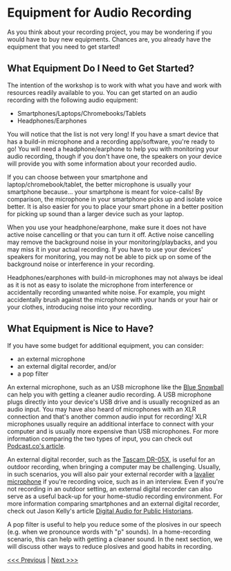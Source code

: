 # Equipment for Audio Recording
As you think about your recording project, you may be wondering if you would have to buy new equipments. Chances are, you already have the equipment that you need to get started! 

## What Equipment Do I Need to Get Started?
The intention of the workshop is to work with what you have and work with resources readily available to you. You can get started on an audio recording with the following audio equipment:  

- Smartphones/Laptops/Chromebooks/Tablets
- Headphones/Earphones  

You will notice that the list is not very long! If you have a smart device that has a build-in microphone and a recording app/software, you're ready to go! You will need a headphone/earphone to help you with monitoring your audio recording, though if you don't have one, the speakers on your device will provide you with some information about your recorded audio.    

If you can choose between your smartphone and laptop/chromebook/tablet, the better microphone is usually your smartphone because... your smartphone is meant for voice-calls! By comparison, the microphone in your smartphone picks up and isolate voice better. It is also easier for you to place your smart phone in a better position for picking up sound than a larger device such as your laptop.   

When you use your headphone/earphone, make sure it does not have active noise cancelling or that you can turn it off. Active noise cancelling may remove the background noise in your monitoring/playbacks, and you may miss it in your actual recording. If you have to use your devices' speakers for monitoring, you may not be able to pick up on some of the background noise or interference in your recording.   

Headphones/earphones with build-in microphones may not always be ideal as it is not as easy to isolate the microphone from interference or accidentally recording unwanted white noise. For example, you might accidentally brush against the microphone with your hands or your hair or your clothes, introducing noise into your recording.  

## What Equipment is Nice to Have?
If you have some budget for additional equipment, you can consider:

- an external microphone 
- an external digital recorder, and/or
- a pop filter

An external microphone, such as an USB microphone like the [Blue Snowball](https://www.bluemic.com/en-us/products/snowball/) can help you with getting a cleaner audio recording. A USB microphone plugs directly into your device's USB drive and is usually recognized as an audio input. You may have also heard of microphones with an XLR connection and that's another common audio input for recording! XLR microphones usually require an additional interface to connect with your computer and is usually more expensive than USB microphones. For more information comparing the two types of input, you can check out [Podcast.co's article](https://www.podcast.co/create/usb-vs-xlr-microphone).   

An external digital recorder, such as the [Tascam DR-05X](https://tascam.com/us/product/dr-05x/top), is useful for an outdoor recording, when bringing a computer may be challenging. Usually, in such scenarios, you will also pair your external recorder with a [lavalier microphone](https://www.amazon.com/Lavalier-Lapel-Microphone-Bundle-Clip/dp/B082M9W4G1/ref=sr_1_4?dchild=1&keywords=lavalier+microphone&qid=1601325588&s=musical-instruments&sr=1-4) if you're recording voice, such as in an interview. Even if you're not recording in an outdoor setting, an external digital recorder can also serve as a useful back-up for your home-studio recording environment. For more information comparing smartphones and an external digital recorder, check out Jason Kelly's article [Digital Audio for Public Historians](https://jasonmkelly.com/jason-m-kelly/2020/2/5/digital-audio-for-public-historians-1-recording-devices).

A pop filter is useful to help you reduce some of the plosives in our speech (e.g. when we pronounce words with "p" sounds). In a home-recording scenario, this can help with getting a cleaner sound. In the next section, we will discuss other ways to reduce plosives and good habits in recording.

[<<< Previous](../Intro.md) | [Next >>>](Good-habits.md)
